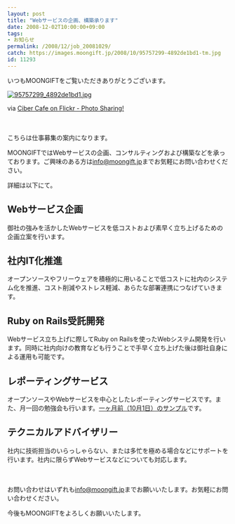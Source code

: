 ```yaml
---
layout: post
title: "Webサービスの企画、構築承ります"
date: 2008-12-02T10:00:00+09:00
tags: 
- お知らせ
permalink: /2008/12/job_20081029/
catch: https://images.moongift.jp/2008/10/95757299-4892de1bd1-tm.jpg
id: 11293
---
```

いつもMOONGIFTをご覧いただきありがとうございます。

  

[![95757299_4892de1bd1.jpg](https://images.moongift.jp/2008/10/95757299-4892de1bd1-tm.jpg)](https://images.moongift.jp/2008/10/95757299-4892de1bd1.jpg)

  

via [Ciber Cafe on Flickr - Photo Sharing!](http://)

  

　

  

こちらは仕事募集の案内になります。

  

MOONGIFTではWebサービスの企画、コンサルティングおよび構築などを承っております。ご興味のある方は[info@moongift.jp](mailto:info@moongift.jp)までお気軽にお問い合わせください。

  

詳細は以下にて。

  
  
<!--more-->  

## Webサービス企画
  

御社の強みを活かしたWebサービスを低コストおよび素早く立ち上げるための企画立案を行います。

  

## 社内IT化推進
  

オープンソースやフリーウェアを積極的に用いることで低コストに社内のシステム化を推進、コスト削減やストレス軽減、あらたな部署連携につなげていきます。

  

## Ruby on Rails受託開発
  

Webサービス立ち上げに際してRuby on Railsを使ったWebシステム開発を行います。同時に社内向けの教育なども行うことで手早く立ち上げた後は御社自身による運用も可能です。

  

## レポーティングサービス
  

オープンソースやWebサービスを中心としたレポーティングサービスです。また、月一回の勉強会も行います。[一ヶ月前（10月1日）のサンプル](http://image.moongift.jp/uploads/sample_2008_10_01.pdf)です。

  

## テクニカルアドバイザリー
  

社内に技術担当のいらっしゃらない、または多忙を極める場合などにサポートを行います。社内に限らずWebサービスなどについても対応します。

  

　

お問い合わせはいずれも[info@moongift.jp](mailto:info@moongift.jp)までお願いいたします。お気軽にお問い合わせください。  
  

今後もMOONGIFTをよろしくお願いいたします。

  
